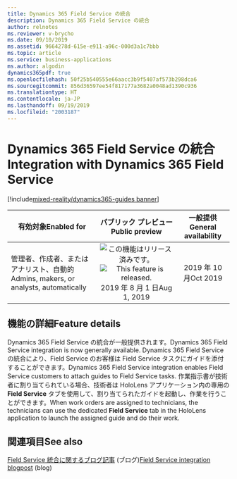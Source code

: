 ```yaml
---
title: Dynamics 365 Field Service の統合
description: Dynamics 365 Field Service の統合
author: relnotes
ms.reviewer: v-brycho
ms.date: 09/10/2019
ms.assetid: 9664278d-615e-e911-a96c-000d3a1c7bbb
ms.topic: article
ms.service: business-applications
ms.author: algodin
dynamics365pdf: true
ms.openlocfilehash: 50f25b540555e66aacc3b9f5407af573b298dca6
ms.sourcegitcommit: 856d36597ee54f817177a3682a0048ad1390c936
ms.translationtype: HT
ms.contentlocale: ja-JP
ms.lasthandoff: 09/19/2019
ms.locfileid: "2003187"
---
```

# <a name="integration-with-dynamics-365-field-service"></a><span data-ttu-id="c591f-103">Dynamics 365 Field Service の統合</span><span class="sxs-lookup"><span data-stu-id="c591f-103">Integration with Dynamics 365 Field Service</span></span>
[!include[mixed-reality/dynamics365-guides banner](../includes/mixed-reality/dynamics365-guides.md)]

| <span data-ttu-id="c591f-104">有効対象</span><span class="sxs-lookup"><span data-stu-id="c591f-104">Enabled for</span></span>    |  <span data-ttu-id="c591f-105">パブリック プレビュー</span><span class="sxs-lookup"><span data-stu-id="c591f-105">Public preview</span></span> | <span data-ttu-id="c591f-106">一般提供</span><span class="sxs-lookup"><span data-stu-id="c591f-106">General availability</span></span> | 
| ---------- | :----------: |:----------: |
|<span data-ttu-id="c591f-107">管理者、作成者、またはアナリスト、自動的</span><span class="sxs-lookup"><span data-stu-id="c591f-107">Admins, makers, or analysts, automatically</span></span>|<span data-ttu-id="c591f-108">![この機能はリリース済みです。](/dynamics365-release-plan/media/green-checkmark.png "この機能はリリース済みです。")</span><span class="sxs-lookup"><span data-stu-id="c591f-108">![This feature is released.](/dynamics365-release-plan/media/green-checkmark.png "This feature is released.")</span></span> <span data-ttu-id="c591f-109">2019 年 8 月 1 日</span><span class="sxs-lookup"><span data-stu-id="c591f-109">Aug 1, 2019</span></span>| <span data-ttu-id="c591f-110">2019 年 10 月</span><span class="sxs-lookup"><span data-stu-id="c591f-110">Oct 2019</span></span>|






## <a name="feature-details"></a><span data-ttu-id="c591f-111">機能の詳細</span><span class="sxs-lookup"><span data-stu-id="c591f-111">Feature details</span></span>
<!--feature detail start -->
<span data-ttu-id="c591f-112">Dynamics 365 Field Service の統合が一般提供されます。</span><span class="sxs-lookup"><span data-stu-id="c591f-112">Dynamics 365 Field Service integration is now generally available.</span></span> <span data-ttu-id="c591f-113">Dynamics 365 Field Service の統合により、Field Service のお客様は Field Service タスクにガイドを添付することができます。</span><span class="sxs-lookup"><span data-stu-id="c591f-113">Dynamics 365 Field Service integration enables Field Service customers to attach guides to Field Service tasks.</span></span> <span data-ttu-id="c591f-114">作業指示書が技術者に割り当てられている場合、技術者は HoloLens アプリケーション内の専用の **Field Service** タブを使用して、割り当てられたガイドを起動し、作業を行うことができます。</span><span class="sxs-lookup"><span data-stu-id="c591f-114">When work orders are assigned to technicians, the technicians can use the dedicated **Field Service** tab in the HoloLens application to launch the assigned guide and do their work.</span></span>
<!--feature detail end -->












## <a name="see-also"></a><span data-ttu-id="c591f-115">関連項目</span><span class="sxs-lookup"><span data-stu-id="c591f-115">See also</span></span>

<span data-ttu-id="c591f-116">[Field Service 統合に関するブログ記事](https://cloudblogs.microsoft.com/dynamics365/it/2019/07/23/latest-update-of-dynamics-365-guides-adds-dynamics-365-for-field-service-integration-preview/) (ブログ)</span><span class="sxs-lookup"><span data-stu-id="c591f-116">[Field Service integration blogpost](https://cloudblogs.microsoft.com/dynamics365/it/2019/07/23/latest-update-of-dynamics-365-guides-adds-dynamics-365-for-field-service-integration-preview/) (blog)</span></span>
